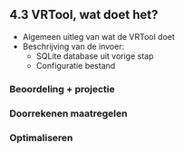 ## 4.3 VRTool, wat doet het?

- Algemeen uitleg van wat de VRTool doet
- Beschrijving van de invoer:
  - SQLite database uit vorige stap 
  - Configuratie bestand

### Beoordeling + projectie
### Doorrekenen maatregelen
### Optimaliseren




